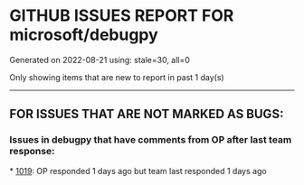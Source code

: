 
# GITHUB ISSUES REPORT FOR microsoft/debugpy


Generated on 2022-08-21 using: stale=30, all=0


Only showing items that are new to report in past 1 day(s)


---

## FOR ISSUES THAT ARE NOT MARKED AS BUGS:


### Issues in debugpy that have comments from OP after last team response:


\* [1019](https://github.com/microsoft/debugpy/issues/1019 "justMyCode warning message is at the wrong level, not always accurate"): OP responded 1 days ago but team last responded 1 days ago
